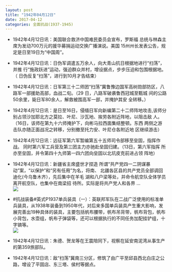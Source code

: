 ```yaml
---
layout: post
title: "1942年04月12日"
date: 2017-04-12
categories: 全面抗战(1937-1945)
---
```


<meta name="referrer" content="no-referrer" />

- 1942年4月12日讯：美国联合救济中国难民委员会宣布，罗斯福 总统与林森主席为发动700万元的援华募捐运动交换广播演说。美国 15州州长发表公告，规定是日至19日为“中国周”。 

- 1942年4月12日讯：日伪军调遣五万余人，向大青山抗日根据地进行“扫荡”，并推 行“施政跃进”运动，强迫群众并村，增设据点，步步压迫和包围根据地。（ 日伪反复“扫荡”，进行到10月才告结束） 

- 1942年4月12日讯：日军第三十二师团“扫荡”冀鲁豫边国军高树勋部防区，八 路军一部援助高部，血战二旬。（29 日，八路军破袭鲁西冠城至甄城 间的公路50余里，毙日军80余人，解救被围高军一部，并掩护其安 全转移。） 

- 1942年4月12日讯：是日至16日，侵缅日军向新编第二十二师阵地攻击,该师分 别占领沙加耶北方之莫拉、叶尼、沙瓦地、挨劳各附近阵地，以阻击敌 人。（16日，该师在第九十六师掩护下，向彬马拉西面集结整顿。东西 两侧之游击队亦随正面战况之转移，分别撤至托力安、叶尼仓各附近地 区继续游击） 

- 1942年4月12日讯：远征军第六军暂编第五十五师司令部移至垒固，指挥作战。 同时第六军工兵营及第三团主力亦驰赴垒固归建。（13日，第六军指挥 所亦至垒固，并令第四十九师第一四六团向垒固以北坑皮克前进占领 阵地） 

- 1942年4月12日讯：新疆省主席盛世才捏造 所谓“共产党四一二阴谋暴动”案，“以保护”和“另有任用”为名，将南、 北疆各区县的共产党员全部调回迪化(今乌鲁木齐），先后集中在羊毛 湖和八户梁等处，并命令航空队全体学员离开航空队，也集中在南梁招 待所。实际是将共产党人和各界 ... <br/><img src="https://wx1.sinaimg.cn/large/aca367d8ly1fejpp3d4xaj20c8090t8q.jpg" />

- #抗战装备#英式P1937单兵装具（一）：英联邦军队在二战广泛使用的标准单兵装具，从1938年装备到1950年代，对后来多国单兵装具产生重大影响，发展完善出19种具体的装具，主要包括帆布腰带，帆布吊背带，帆布背包，帆布小背包，水壶组，帆布子弹袋等，还可以根据执行的不同任务加配挂铲组，十字镐等。 <br/><img src="https://wx1.sinaimg.cn/large/aca367d8ly1fejnzfnvezj20dg0z7n4f.jpg" />

- 1942年4月12日讯：朱德、贺龙等在王震陪同下，视察在延安南泥湾从事生产的第359旅部队。 

- 1942年4月12日讯：敌“扫荡”冀南三分区，修筑了由广平至邱县西北白庄之公路，增设了平固店、东三塔、侯村等据点。 

